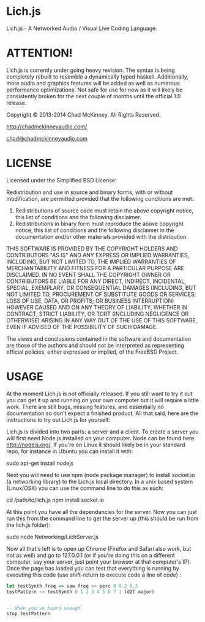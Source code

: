 Lich.js
=======

Lich.js - A Networked Audio / Visual Live Coding Language. 
	
ATTENTION!
==========

Lich.js is currently under going heavy revision. The syntax is being completely rebuilt to resemble a dynamically typed haskell. Additionally, more audio and graphics features will be added as well as numerous performance optimizations. Not safe for use for now as it will likely be consistently broken for the next couple of months until the official 1.0 release.

Copyright © 2013-2014 Chad McKinney. All Rights Reserved.

http://chadmckinneyaudio.com/

chad@chadmckinneyaudio.com


LICENSE
=======

Licensed under the Simplified BSD License:

Redistribution and use in source and binary forms, with or without
modification, are permitted provided that the following conditions are met: 

1. Redistributions of source code must retain the above copyright notice, this
   list of conditions and the following disclaimer. 
2. Redistributions in binary form must reproduce the above copyright notice,
   this list of conditions and the following disclaimer in the documentation
   and/or other materials provided with the distribution. 

THIS SOFTWARE IS PROVIDED BY THE COPYRIGHT HOLDERS AND CONTRIBUTORS "AS IS" AND
ANY EXPRESS OR IMPLIED WARRANTIES, INCLUDING, BUT NOT LIMITED TO, THE IMPLIED
WARRANTIES OF MERCHANTABILITY AND FITNESS FOR A PARTICULAR PURPOSE ARE
DISCLAIMED. IN NO EVENT SHALL THE COPYRIGHT OWNER OR CONTRIBUTORS BE LIABLE FOR
ANY DIRECT, INDIRECT, INCIDENTAL, SPECIAL, EXEMPLARY, OR CONSEQUENTIAL DAMAGES
(INCLUDING, BUT NOT LIMITED TO, PROCUREMENT OF SUBSTITUTE GOODS OR SERVICES;
LOSS OF USE, DATA, OR PROFITS; OR BUSINESS INTERRUPTION) HOWEVER CAUSED AND
ON ANY THEORY OF LIABILITY, WHETHER IN CONTRACT, STRICT LIABILITY, OR TORT
(INCLUDING NEGLIGENCE OR OTHERWISE) ARISING IN ANY WAY OUT OF THE USE OF THIS
SOFTWARE, EVEN IF ADVISED OF THE POSSIBILITY OF SUCH DAMAGE.

The views and conclusions contained in the software and documentation are those
of the authors and should not be interpreted as representing official policies, 
either expressed or implied, of the FreeBSD Project.


USAGE
=====

At the moment Lich.js is not officially released. If you still want to try it out you can get it up and running on your own computer but it will require a little work. There are still bugs, missing features, and essentially no documentation so don't expect a finished product. All that said, here are the instructions to try out Lich.js for yourself:

Lich.js is divided into two parts: a server and a client. To create a server you will first need Node.js installed on your computer. Node can be found here: http://nodejs.org/. If you're on Linux it should likely be in your standard repo, for instance in Ubuntu you can install it with: 

sudo apt-get install nodejs

Next you will need to use npm (node package manager) to install socket.io (a networking library) to the Lich.js local directory. In a unix based system (Linux/OSX) you can use the command line to do this as such:

cd /path/to/lich.js
npm install socket.io

At this point you have all the dependancies for the server. Now you can just run this from the command line to get the server up (this should be run from the lich.js folder):

sudo node Networking/LichServer.js

Now all that's left is to open up Chrome (Firefox and Safari also work, but not as well) and go to 127.0.0.1 (or if you're doing this on a different computer, say your server, just point your browser at that computer's IP). Once the page has loaded you can test that everything is running by executing this code (use shift-return to execute code a line of code) :


```haskell
let testSynth freq => saw freq >> perc 0 0.2 0.3
testPattern ~> testSynth 0 1 2 3 4 5 6 7 | (d2f major)


-- When you've heard enough
stop testPattern
```
